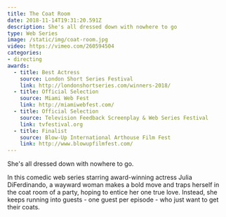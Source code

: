 ```yaml
---
title: The Coat Room
date: 2018-11-14T19:31:20.591Z
description: She's all dressed down with nowhere to go
type: Web Series
image: /static/img/coat-room.jpg
video: https://vimeo.com/260594504
categories:
- directing
awards:
  - title: Best Actress
    source: London Short Series Festival
    link: http://londonshortseries.com/winners-2018/
  - title: Official Selection
    source: Miami Web Fest
    link: http://miamiwebfest.com/
  - title: Official Selection
    source: Television Feedback Screenplay & Web Series Festival
    link: tvfestival.org
  - title: Finalist
    source: Blow-Up International Arthouse Film Fest
    link: http://www.blowupfilmfest.com/
---
```

She's all dressed down with nowhere to go.

In this comedic web series starring award-winning actress Julia DiFerdinando, a wayward woman makes a bold move and traps herself in the coat room of a party, hoping to entice her one true love. Instead, she keeps running into guests - one guest per episode - who just want to get their coats.

